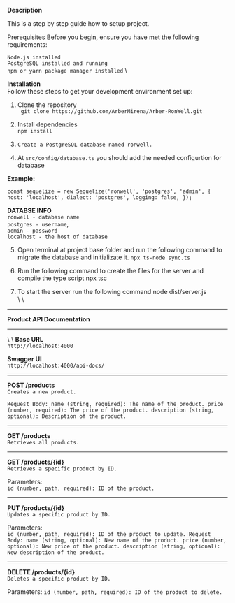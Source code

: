 **Description**

This is a step by step guide how to setup project.

Prerequisites
Before you begin, ensure you have met the following requirements:

`Node.js installed `  \
`PostgreSQL installed and running`  \
`npm or yarn package manager installed`  \

**Installation**  \
Follow these steps to get your development environment set up:


1. Clone the repository \
   ` git clone https://github.com/ArberMirena/Arber-RonWell.git`
3. Install dependencies  \
    `npm install`

5. `Create a PostgreSQL database named ronwell.`

6. At `src/config/database.ts` you should add the needed configurtion for database

**Example:**  

`const sequelize = new Sequelize('ronwell', 'postgres', 'admin', {
  host: 'localhost',
  dialect: 'postgres',
  logging: false,
});`


**DATABSE INFO**  \
`ronwell - database name` \
`postgres - username`, \
`admin - password` \
`localhost - the host of database`

5. Open terminal at project base folder and run the following command to migrate the database and initializate it.
`npx ts-node sync.ts`

6. Run the following command to create the files for the server and compile the type script
npx tsc

7. To start the server run the following command
node dist/server.js  
\ 
\ 

___

**Product API Documentation**
___
\ 
\ 
**Base URL**  \
`http://localhost:4000`

**Swagger UI**  \
`http://localhost:4000/api-docs/`
___

**POST /products**  \
`Creates a new product.`

`Request Body:
name (string, required): The name of the product.
price (number, required): The price of the product.
description (string, optional): Description of the product.`

___
**GET /products**  \
`Retrieves all products.`

___
**GET /products/{id}**  \
`Retrieves a specific product by ID.`

Parameters:  \
`id (number, path, required): ID of the product.`

___
**PUT /products/{id}**  \
`Updates a specific product by ID.`

Parameters:  \
`id (number, path, required): ID of the product to update.
Request Body:
name (string, optional): New name of the product.
price (number, optional): New price of the product.
description (string, optional): New description of the product.`

___

**DELETE /products/{id}**  \
`Deletes a specific product by ID.`

Parameters:
`id (number, path, required): ID of the product to delete.`




